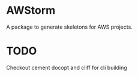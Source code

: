 # AWStorm

A package to generate skeletons for AWS projects.

# TODO

Checkout cement docopt and cliff for cli building
